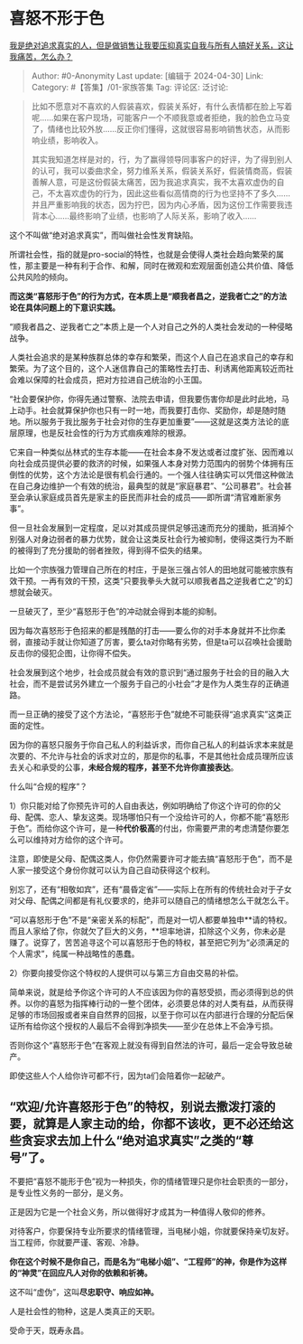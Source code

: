 # 喜怒不形于色
[我是绝对追求真实的人，但是做销售让我要压抑真实自我与所有人搞好关系，这让我痛苦，怎么办？](https://www.zhihu.com/question/654067740/answer/3482809236)

> Author: #0-Anonymity
> Last update: [编辑于 2024-04-30]
> Link:
> Category: #【答集】/01-家族答集 
> Tag: 
> 评论区:
> 泛讨论:

> 比如不愿意对不喜欢的人假装喜欢，假装关系好，有什么表情都在脸上写着呢……如果在客户现场，可能客户一个不顺我意或者拒绝，我的脸色立马变了，情绪也比较外放……反正你们懂得，这就很容易影响销售状态，从而影响业绩，影响收入。
>
> 其实我知道怎样是对的，行，为了赢得领导同事客户的好评，为了得到别人的认可，我可以委曲求全，努力维系关系，假装关系好，假装情商高，假装善解人意，可是这份假装太痛苦，因为我追求真实，我不太喜欢虚伪的自己，不太喜欢虚伪的行为，因此这些看似高情商的行为也坚持不了多久……并且严重影响我的状态，因为拧巴，因为内心矛盾，因为这份工作需要我违背本心……最终影响了业绩，也影响了人际关系，影响了收入……

这个不叫做“绝对追求真实”，而叫做社会性发育缺陷。

所谓社会性，指的就是pro-social的特性，也就是会使得人类社会趋向繁荣的属性，那主要是一种有利于合作、和解，同时在微观和宏观层面创造公共价值、降低公共风险的倾向。

**而这类“喜怒形于色”的行为方式，在本质上是“顺我者昌之，逆我者亡之”的方法论在具体问题上的下意识实践。**

“顺我者昌之、逆我者亡之”本质上是一个人对自己之外的人类社会发动的一种侵略战争。

人类社会追求的是某种族群总体的幸存和繁荣，而这个人自己在追求自己的幸存和繁荣。为了这个目的，这个人迷信靠自己的策略性去打击、利诱离他距离较近而社会难以保障的社会成员，把对方拉进自己统治的小王国。

“社会要保护你，你得先通过警察、法院去申请，但我要伤害你却是此时此地，马上动手。社会就算保护你也只有一时一地，而我要打击你、奖励你，却是随时随地。所以服务于我比服务于社会对你的生存更加重要”——这就是这类方法论的底层原理，也是反社会性的行为方式痼疾难除的根源。

它来自一种类似丛林式的生存本能——在社会本身不发达或者过度扩张、因而难以向社会成员提供必要的救济的时候，如果强人本身对势力范围内的弱势个体拥有压倒性的优势，这个方法论是很有机会行通的。一个强人往往确实可以凭借这种做法在自己身边维护一个有效的统治，最典型的就是“家庭暴君”、“公司暴君”。社会甚至会承认家庭成员首先是家主的臣民而非社会的成员——即所谓“清官难断家务事”。

但一旦社会发展到一定程度，足以对其成员提供足够迅速而充分的援助，抵消掉个别强人对身边弱者的暴力优势，就会让这类反社会行为被抑制，使得这类行为不断的被得到了充分援助的弱者挫败，得到得不偿失的结果。

比如一个宗族强力管理自己所在的村庄，于是张三强占邻人的田地就可能被宗族有效干预。一再有效的干预，这类“只要我拳头大就可以顺我者昌之逆我者亡之”的幻想就会破灭。

一旦破灭了，至少“喜怒形于色”的冲动就会得到本能的抑制。

因为每次喜怒形于色招来的都是残酷的打击——要么你的对手本身就并不比你柔弱，直接动手就让你知道了厉害，要么ta对你略有劣势，但是ta可以召唤社会援助反击你的侵犯企图，让你得不偿失。

社会发展到这个地步，社会成员就会有效的意识到“通过服务于社会的目的融入大社会，而不是尝试另外建立一个服务于自己的小社会”才是作为人类生存的正确道路。

而一旦正确的接受了这个方法论，“喜怒形于色”就绝不可能获得“追求真实”这类正面的定性。

因为你的喜怒只服务于你自己私人的利益诉求，而你自己私人的利益诉求本来就是次要的、不允许与社会的诉求对立的，那是你的私事，不是其他社会成员理所应该去关心和承受的公事，**未经合规的程序，甚至不允许你直接表达**。

什么叫“合规的程序”？

1）你只能对给了你预先许可的人自由表达，例如明确给了你这个许可的你的父母、配偶、恋人、挚友这类。现场哪怕只有一个没给许可的人，你都不能“喜怒形于色”。而给你这个许可，是一种**代价极高**的付出，你需要严肃的考虑清楚你要怎么可以维持对方给你的这个许可。

注意，即使是父母、配偶这类人，你仍然需要许可才能去搞“喜怒形于色”，而不是人家一接受这个身份你就可以认为自己自动获得这个权利。

别忘了，还有“相敬如宾”，还有“晨昏定省”——实际上在所有的传统社会对于子女对父母、配偶之间都是有礼仪要求的，绝非可以随自己的情绪想怎么干就怎么干。

“可以喜怒形于色”不是“亲密关系的标配”，而是对一切人都要单独申**请的特权。而且人家给了你，你就欠了巨大的义务，**坦率地讲，扣除这个义务，你未必是赚了。说穿了，苦苦追寻这个可以喜怒形于色的特权，甚至把它列为“必须满足的个人需求”，纯属一种战略性的愚蠢。

2）你要向接受你这个特权的人提供可以与第三方自由交易的补偿。

简单来说，就是给予你这个许可的人不应该因为你的喜怒受损，而必须得到总的供养。以你的喜怒为指挥棒行动的一整个团体，必须要总体的对人类有益，从而获得足够的市场回报或者来自自然界的回报，以至于你可以在内部进行合理的分配后保证所有给你这个授权的人最后不会得到净损失——至少在总体上不会净亏损。

否则你这个“喜怒形于色”在客观上就没有得到自然法的许可，最后一定会导致总破产。

即使这些人个人给你许可都不行，因为ta们会陪着你一起破产。

## “欢迎/允许喜怒形于色”的特权，别说去撒泼打滚的要，就算是人家主动的给，你都不该收，更不必还给这些贪妄求去加上什么“绝对追求真实”之类的“尊号”了。 ##

不要把“喜怒不能形于色”视为一种损失，你的情绪管理只是你社会职责的一部分，是专业性义务的一部分，是义务。

正是因为它是一个社会义务，所以做得好才成其为一种值得人敬仰的修养。

对待客户，你要保持专业所要求的情绪管理，当电梯小姐，你就要保持亲切友好。当工程师，你就要严谨、客观、冷静。

**你在这个时候不是你自己，而是名为“电梯小姐”、“工程师”的神，你是作为这样的“神灵”在回应凡人对你的依赖和祈祷。**

这不叫“虚伪”，这叫**尽忠职守、响应如神。**

人是社会性的物种，这是人类真正的天职。

受命于天，既寿永昌。